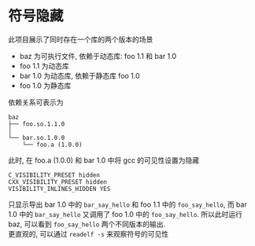 # 符号隐藏
此项目展示了同时存在一个库的两个版本的场景
* baz 为可执行文件, 依赖于动态库: foo 1.1 和 bar 1.0
* foo 1.1 为动态库
* bar 1.0 为动态库, 依赖于静态库 foo 1.0
* foo 1.0 为静态库

依赖关系可表示为
```
baz
├── foo.so.1.1.0
│
└── bar.so.1.0.0
    └── foo.a (1.0.0)
```

此时, 在 foo.a (1.0.0) 和 bar 1.0 中将 gcc 的可见性设置为隐藏
```
C_VISIBILITY_PRESET hidden
CXX_VISIBILITY_PRESET hidden
VISIBILITY_INLINES_HIDDEN YES
```

只显示导出 bar 1.0 中的 `bar_say_hello` 和 foo 1.1 中的 `foo_say_hello`, 而 bar 1.0 中的 `bar_say_hello` 又调用了 foo 1.0 中的 `foo_say_hello`. 所以此时运行 baz, 可以看到 `foo_say_hello` 两个不同版本的输出.  
更直观的, 可以通过 `readelf -s` 来观察符号的可见性
